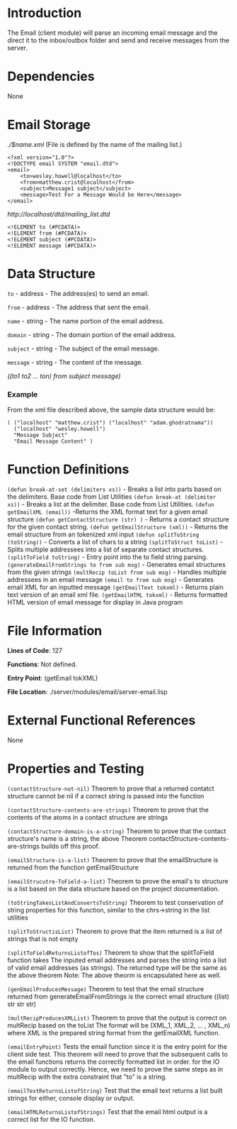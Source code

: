 # Introduction #

The Email (client module) will parse an incoming email message and the direct it to the inbox/outbox folder and send and receive messages from the server.

# Dependencies #
None

# Email Storage #

_./$name.xml_ (File is defined by the name of the mailing list.)
```
<?xml version="1.0"?>
<!DOCTYPE email SYSTEM "email.dtd">
<email>
	<to>wesley.howell@localhost</to>
	<from>matthew.crist@localhost</from>
	<subject>Message1 subject</subject>
	<message>Test For a Message Would be Here</message>
</email>
```

_http://localhost/dtd/mailing\_list.dtd_
```
<!ELEMENT to (#PCDATA)>
<!ELEMENT from (#PCDATA)>
<!ELEMENT subject (#PCDATA)>
<!ELEMENT message (#PCDATA)>
```

# Data Structure #
`to` - address - The address(es) to send an email.

`from` - address - The address that sent the email.

`name` - string - The name portion of the email address.

`domain` - string - The domain portion of the email address.

`subject` - string - The subject of the email message.

`message` - string - The content of the message.

_((to1 to2 ... ton) from subject message)_

### Example ###
From the xml file described above, the sample data structure would be:

```
( ("localhost" "matthew.crist") ("localhost" "adam.ghodratnama")) 
  ("localhost" "wesley.howell")
  "Message Subject"
  "Email Message Content" )
```

# Function Definitions #
`(defun break-at-set (delimiters xs))` - Breaks a list into parts based on the delimiters. Base code from List Utilities
`(defun break-at (delimiter xs))` - Breaks a list at the delimiter. Base code from List Utilities.
`(defun getEmailXML (email))` -Returns the XML format text for a given email structure
`(defun getContactStructure (str) )` - Returns a contact structure for the given contact string.
`(defun getEmailStructure (xml))` - Returns the email structure from an tokenized xml input
`(defun splitToString (toString))` - Converts a list of chars to a string
`(splitToStruct toList)` - Splits multiple addressees into a list of separate contact structures.
`(splitToField toString)` - Entry point into the to field string parsing.
`(generateEmailFromStrings to from sub msg)` - Generates email structures from the given strings
`(multRecip toList from sub msg)` - Handles multiple addressees in an email message
`(email to from sub msg)` - Generates email XML for an inputted message
`(getEmailText tokxml)` - Returns plain text version of an email xml file.
`(getEmailHTML tokxml)` - Returns formatted HTML version of email message for display in Java program

# File Information #
**Lines of Code**: 127

**Functions**: Not defined.

**Entry Point**: (getEmail tokXML)

**File Location**: ./server/modules/email/server-email.lisp

# External Functional References #
None

# Properties and Testing #

`(contactStructure-not-nil)`
Theorem to prove that a returned contatct structure cannot be nil
if a correct string is passed into the function

`(contactStructure-contents-are-strings)`
Theorem to prove that the contents of the atoms in a contact structure are
strings

`(contactStructure-domain-is-a-string)`
Theorem to prove that the contact structure's name is a string, the above
Theorem contactStructure-contents-are-strings builds off this proof.

`(emailStructure-is-a-list)`
Theorem to prove that the emailStructure is returned from the function
getEmailStructure

`(emailStrucutre-ToField-a-list)`
Theorem to prove the email's to structure is a list based on the
data structure based on the project documentation.

`(toStringTakesListAndConvertsToString)`
Theorem to test conservation of string properties for this
function, similar to the chrs->string in the list utilities

`(splitToStructisList)`
Theorem to prove that the item returned is a list
of strings that is not empty

`(splitToFieldReturnsListofTos)`
Theorem to show that the splitToField function takes
The inputed email addresses and parses the string into
a list of valid email addresses (as strings).
The returned type will be the same as the above theorem
Note: The above theorm is encapsulated here as well.

`(genEmailProducesMessage)`
Theorem to test that the email structure
returned from generateEmailFromStrings is the correct
email structure ((list) str str str)

`(multRecipProducesXMLList)`
Theorem to prove that the output is correct on multRecip
based on the toList
The format will be (XML\_1, XML\_2, ... , XML\_n) where XML
is the prepared string format from the getEmailXML function.

`(emailEntryPoint)`
Tests the email function since it is the entry point for the client
side test. This theorem will need to prove that the subsequent calls
to the email functions returns the correctly formatted list in order.
for the IO module to output correctly. Hence, we need to prove the same steps
as in multRecip with the extra constraint that "to" is a string.

`(emailTextReturnsListofString)`
Test that the email text returns a list built strings for either,
console display or output.

`(emailHTMLReturnsListofStrings)`
Test that the email html output is a correct list for the IO
function.